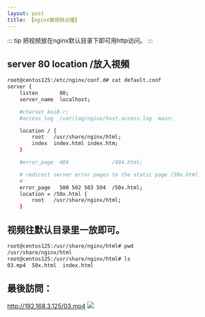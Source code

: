```yaml
---
layout: post
title: 【nginx做视频点播】
---
```


::: tip
 把视频放在nginx默认目录下即可用http访问。
:::

## server 80 location /放入視頻

```bash
root@centos125:/etc/nginx/conf.d# cat default.conf
server {
    listen       80;
    server_name  localhost;

    #charset koi8-r;
    #access_log  /var/log/nginx/host.access.log  main;

    location / {
        root   /usr/share/nginx/html;
        index  index.html index.htm;
    }

    #error_page  404              /404.html;

    # redirect server error pages to the static page /50x.html
    #
    error_page   500 502 503 504  /50x.html;
    location = /50x.html {
        root   /usr/share/nginx/html;
    }
```

## 视频往默认目录里一放即可。

```bash
root@centos125:/usr/share/nginx/html# pwd
/usr/share/nginx/html
root@centos125:/usr/share/nginx/html# ls
03.mp4  50x.html  index.html
```

## 最後訪問：
http://192.168.3.125/03.mp4
![](/docs/images/2020-09-02-17-35-27.png)